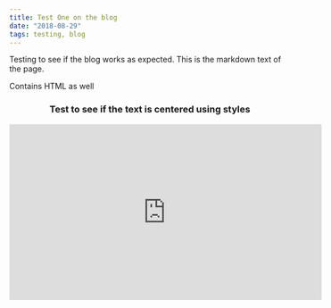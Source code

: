 ```yaml
---
title: Test One on the blog
date: "2018-08-29"
tags: testing, blog
---
```


Testing to see if the blog works as expected. This is the markdown text of the page.

Contains HTML as well
<h3 style="text-align: center">Test to see if the text is centered using styles</h3>

<iframe width="560" height="315" src="https://www.youtube.com/embed/YrqAtfdrrBQ" frameborder="0" allowfullscreen></iframe>

<script type="text/javascript">
    ( function() {
    if (window.CHITIKA === undefined) { window.CHITIKA = { 'units' : [] }; };
    var unit = {"calltype":"async[2]","publisher":"akarnawat","width":550,"height":250,"sid":"Chitika Default"};
    var placement_id = window.CHITIKA.units.length;
    window.CHITIKA.units.push(unit);
    document.write('<div id="chitikaAdBlock-' + placement_id + '"></div>');
    }());
</script>
<script type="text/javascript" src="//cdn.chitika.net/getads.js" async></script>
